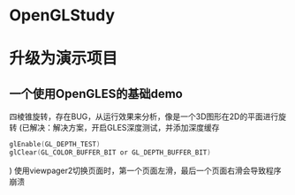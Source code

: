 # OpenGLStudy
# 升级为演示项目

## 一个使用OpenGLES的基础demo

四棱锥旋转，存在BUG，从运行效果来分析，像是一个3D图形在2D的平面进行旋转
(已解决：解决方案，开启GLES深度测试，并添加深度缓存
```kotlin
glEnable(GL_DEPTH_TEST)
glClear(GL_COLOR_BUFFER_BIT or GL_DEPTH_BUFFER_BIT)
```
)
使用viewpager2切换页面时，第一个页面左滑，最后一个页面右滑会导致程序崩溃